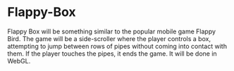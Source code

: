 # Flappy-Box
Flappy Box will be something similar to the popular mobile game Flappy Bird. The game will be a side-scroller where the player controls a box, attempting to jump between rows of pipes without coming into contact with them. If the player touches the pipes, it ends the game. It will be done in WebGL.
